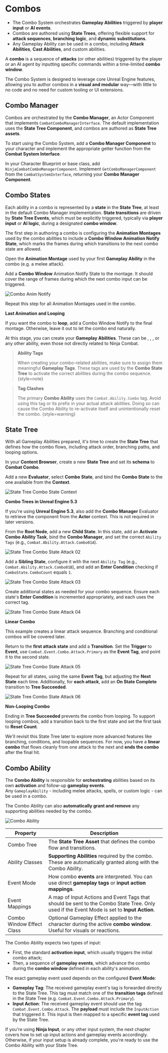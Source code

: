 # Combos
<primary-label ref="combat"/>

<tldr>
    <ul>
        <li>The Combo System orchestrates <b>Gameplay Abilities</b> triggered by <b>player input</b> or <b>AI events</b>.</li>
        <li>Combos are authored using <b>State Trees</b>, offering flexible support for <b>attack sequences</b>, <b>branching logic</b>, and <b>dynamic substitutions</b>.</li>
        <li>Any Gameplay Ability can be used in a combo, including <b>Attack Abilities</b>, <b>Cast Abilities</b>, and custom abilities.</li>
    </ul>
</tldr>

A **combo** is a sequence of **attacks** (or other abilities) triggered by the player or an AI agent by inputting specific 
commands within a time-limited **combo window**.

The Combo System is designed to leverage core Unreal Engine features, allowing you to author combos in a **visual and 
modular** way—with little to no code and no need for custom tooling or UI extensions.

## Combo Manager
Combos are orchestrated by the **Combo Manager**, an Actor Component that implements `CombatComboManagerInterface`. The 
default implementation uses the **State Tree Component**, and combos are authored as **State Tree assets**.

To start using the Combo System, add a **Combo Manager Component** to your character and implement the appropriate getter
function from the **Combat System Interface**.

<procedure title="Adding the Combo Manager Component" collapsible="true" default-state="expanded">
    <step>In your Character Blueprint or base class, add <code>NinjaCombatComboManagerComponent</code>.</step>
    <step>Implement <code>GetComboManagerComponent</code> from the <code>CombatSystemInterface</code>, returning your <b>Combo Manager Component</b>.</step>
</procedure>

## Combo States
Each ability in a combo is represented by a **state** in the **State Tree**, at least in the default Combo Manager implementation.
**State transitions** are driven by **State Tree Events**, which must be explicitly triggered, typically via **player input** 
or **AI logic**, during a designated **combo window**.

The first step in authoring a combo is configuring the **Animation Montages** used by the combo abilities to include a
**Combo Window Animation Notify State**, which marks the frames during which transitions to the next combo state are allowed.

<procedure title="Configuring Combo Windows" collapsible="true" default-state="expanded">
    <step>Open the <b>Animation Montage</b> used by your first <b>Gameplay Ability</b> in the combo (e.g. a melee attack).</step>
    <step>
        <p>Add a <b>Combo Window</b> Animation Notify State to the montage. It should cover the range of frames during which the next combo input can be triggered.</p>
        <img src="cbt_wpatk_combo_anim_notify.png" alt="Combo Anim Notify" border-effect="line" thumbnail="true"/>
    </step>
    <step>
        <p>Repeat this step for all Animation Montages used in the combo.</p>
        <tip>
            <p><b>Last Animation and Looping</b></p>
            <p>If you want the combo to <b>loop</b>, add a Combo Window Notify to the final montage. Otherwise, leave it out to let the combo end naturally.</p>
        </tip>
    </step>
</procedure>

At this stage, you can create your **Gameplay Abilities**. These can be [](cbt_melee_attacks.md), [](cbt_ranged_attacks.md), 
[](cbt_casts.md), or any other ability, even those not directly related to Ninja Combat.

> **Ability Tags**
>
> When creating your combo-related abilities, make sure to assign them meaningful **Gameplay Tags**. These tags are
> used by the **Combo State Tree** to activate the correct abilities during the combo sequence.
{style=note}

> **Tag Clashes**
>
> The primary **Combo Ability** uses the `Combat.Ability.Combo` tag. Avoid using this tag or its prefix in your
> actual attack abilities. Doing so can cause the Combo Ability to re-activate itself and unintentionally reset the combo.
{style=warning}

## State Tree
With all Gameplay Abilities prepared, it's time to create the **State Tree** that defines how the combo flows, including
attack order, branching paths, and looping options.

<procedure title="Creating a Combo Tree" collapsible="true" default-state="expanded">
    <step>In your <b>Content Browser</b>, create a new <b>State Tree</b> and set its <b>schema</b> to <b>Combat Combo</b>.</step>
    <step>
        <p>Add a new <b>Evaluator</b>, select <b>Combo State</b>, and bind the <b>Combo State</b> to the one available from the <b>Context</b>.</p>
        <img src="cbt_wpatk_combo_state_tree_01.png" alt="State Tree Combo State Context" border-effect="line" thumbnail="true"/>
        <tip>
            <p><b>Combo Trees in Unreal Engine 5.3</b></p>
            <p>If you're using <b>Unreal Engine 5.3</b>, also add the <b>Combo Manager</b> Evaluator to retrieve the component from the <b>Actor</b> context. This is not required in later versions.</p>
        </tip>
    </step>
    <step>
        <p>From the <b>Root Node</b>, add a new <b>Child State</b>. In this state, add an <b>Activate Combo Ability Task</b>, bind the <b>Combo Manager</b>, and set the correct <code>Ability Tags</code> (e.g., <code>Combat.Ability.Attack.Combo01A</code>).</p>
        <img src="cbt_wpatk_combo_state_tree_02.png" alt="State Tree Combo State Attack 02" border-effect="line" thumbnail="true"/>
    </step>
    <step>
        <p>Add a <b>Sibling State</b>, configure it with the next <code>Ability Tag</code> (e.g., <code>Combat.Ability.Attack.Combo01B</code>), and add an <b>Enter Condition</b> checking if <code>ComboState.ComboCount</code> equals <code>1</code>.</p>
        <img src="cbt_wpatk_combo_state_tree_03.png" alt="State Tree Combo State Attack 03" border-effect="line" thumbnail="true"/>
    </step>
    <step>
        <p>Create additional states as needed for your combo sequence. Ensure each state's <b>Enter Condition</b> is incremented appropriately, and each uses the correct tag.</p>
        <img src="cbt_wpatk_combo_state_tree_04.png" alt="State Tree Combo State Attack 04" border-effect="line" thumbnail="true"/>
        <tip>
            <p><b>Linear Combo</b></p>
            <p>This example creates a linear attack sequence. Branching and conditional combos will be covered later.</p>
        </tip>
    </step>
    <step>
        <p>Return to the <b>first attack state</b> and add a <b>Transition</b>. Set the <b>Trigger</b> to <b>Event</b>, use <code>Combat.Event.Combo.Attack.Primary</code> as the <b>Event Tag</b>, and point it to the second state.</p>
        <img src="cbt_wpatk_combo_state_tree_05.png" alt="State Tree Combo State Attack 05" border-effect="line" thumbnail="true"/>
    </step>
    <step>
        <p>Repeat for all states, using the same <b>Event Tag</b>, but adjusting the <b>Next State</b> each time. Additionally, for <b>each attack</b>, add an <b>On State Complete</b> transition to <b>Tree Succeeded</b>.</p>
        <img src="cbt_wpatk_combo_state_tree_06.png" alt="State Tree Combo State Attack 06" border-effect="line" thumbnail="true"/>
        <tip>
            <p><b>Non-Looping Combo</b></p>
            <p>Ending in <b>Tree Succeeded</b> prevents the combo from looping. To support looping combos, add a transition back to the first state and set the first task to <b>Reset Count</b>.</p>
        </tip>
    </step>
</procedure>

We'll revisit this State Tree later to explore more advanced features like branching, conditions, and loopable sequences.
For now, you have a **linear combo** that flows cleanly from one attack to the next and **ends the combo** after the final hit.

## Combo Ability
The **Combo Ability** is responsible for **orchestrating** abilities based on its own **activation** and follow-up **gameplay events**.  
Any `GameplayAbility` - including melee attacks, spells, or custom logic - can be used in a combo.

The Combo Ability can also **automatically grant and remove** any supporting abilities needed by the combo.

<img src="cbt_combo_ability.png" alt="Combo Ability" thumbnail="true" border-effect="line"/>

| Property                  | Description                                                                                                                                |
|---------------------------|--------------------------------------------------------------------------------------------------------------------------------------------|
| Combo Tree                | The **State Tree Asset** that defines the combo flow and transitions.                                                                      |
| Ability Classes           | **Supporting Abilities** required by the combo. These are automatically granted along with the Combo Ability.                              |
| Event Mode                | How combo **events** are interpreted. You can use direct **gameplay tags** or **input action mappings**.                                   |
| Event Mappings            | A map of Input Actions and Event Tags that should be sent to the Combo State Tree. Only used if the Event Mode is set to **Input Action**. | 
| Combo Window Effect Class | Optional Gameplay Effect applied to the character during the active **combo window**. Useful for visuals or reactions.                     |

The Combo Ability expects two types of input:

- First, the standard **activation input**, which usually triggers the initial combo attack;
- Then, a sequence of **gameplay events**, which advance the combo during the **combo window** defined in each ability's animation.

The exact gameplay event used depends on the configured **Event Mode**:

- **Gameplay Tag**: The received gameplay event's tag is forwarded directly to the State Tree. This tag must match one of the **transition tags** defined in the State Tree (e.g. `Combat.Event.Combo.Attack.Primary`).
- **Input Action**: The received gameplay event should use the tag `Combat.Event.Combo.Attack`. The **payload** must include the `InputAction` that triggered it. This input is then mapped to a specific **event tag** used by the State Tree.

If you're using **Ninja Input**, or any other input system, the next chapter covers how to set up input actions and 
gameplay events accordingly. Otherwise, if your input setup is already complete, you're ready to use the Combo Ability 
with your State Tree.
